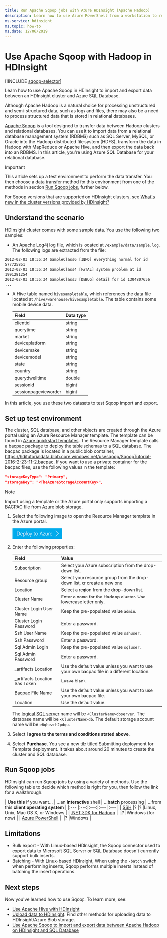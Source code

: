 ```yaml
---
title: Run Apache Sqoop jobs with Azure HDInsight (Apache Hadoop) 
description: Learn how to use Azure PowerShell from a workstation to run Sqoop import and export between a Hadoop cluster and an Azure SQL database.
ms.service: hdinsight
ms.topic: how-to
ms.date: 12/06/2019
---
```


# Use Apache Sqoop with Hadoop in HDInsight

[!INCLUDE [sqoop-selector](../includes/hdinsight-selector-use-sqoop.md)]

Learn how to use Apache Sqoop in HDInsight to import and export data between an HDInsight cluster and Azure SQL Database.

Although Apache Hadoop is a natural choice for processing unstructured and semi-structured data, such as logs and files, there may also be a need to process structured data that is stored in relational databases.

[Apache Sqoop](https://sqoop.apache.org/docs/1.99.7/user.html) is a tool designed to transfer data between Hadoop clusters and relational databases. You can use it to import data from a relational database management system (RDBMS) such as SQL Server, MySQL, or Oracle into the Hadoop distributed file system (HDFS), transform the data in Hadoop with MapReduce or Apache Hive, and then export the data back into an RDBMS. In this article, you're using Azure SQL Database for your relational database.

> [!IMPORTANT]  
> This article sets up a test environment to perform the data transfer. You then choose a data transfer method for this environment from one of the methods in section [Run Sqoop jobs](#run-sqoop-jobs), further below.

For Sqoop versions that are supported on HDInsight clusters, see [What's new in the cluster versions provided by HDInsight?](../hdinsight-component-versioning.md)

## Understand the scenario

HDInsight cluster comes with some sample data. You use the following two samples:

* An Apache Log4j log file, which is located at `/example/data/sample.log`. The following logs are extracted from the file:

```text
2012-02-03 18:35:34 SampleClass6 [INFO] everything normal for id 577725851
2012-02-03 18:35:34 SampleClass4 [FATAL] system problem at id 1991281254
2012-02-03 18:35:34 SampleClass3 [DEBUG] detail for id 1304807656
...
```

* A Hive table named `hivesampletable`, which references the data file located at `/hive/warehouse/hivesampletable`. The table contains some mobile device data.
  
  | Field | Data type |
  | --- | --- |
  | clientid |string |
  | querytime |string |
  | market |string |
  | deviceplatform |string |
  | devicemake |string |
  | devicemodel |string |
  | state |string |
  | country |string |
  | querydwelltime |double |
  | sessionid |bigint |
  | sessionpagevieworder |bigint |

In this article, you use these two datasets to test Sqoop import and export.

## <a name="create-cluster-and-sql-database"></a>Set up test environment

The cluster, SQL database, and other objects are created through the Azure portal using an Azure Resource Manager template. The template can be found in [Azure quickstart templates](https://azure.microsoft.com/resources/templates/hdinsight-linux-with-sql-database/). The Resource Manager template calls a bacpac package to deploy the table schemas to a SQL database.  The bacpac package is located in a public blob container, https://hditutorialdata.blob.core.windows.net/usesqoop/SqoopTutorial-2016-2-23-11-2.bacpac. If you want to use a private container for the bacpac files, use the following values in the template:

```json
"storageKeyType": "Primary",
"storageKey": "<TheAzureStorageAccountKey>",
```

> [!NOTE]  
> Import using a template or the Azure portal only supports importing a BACPAC file from Azure blob storage.

1. Select the following image to open the Resource Manager template in the Azure portal.

    <a href="https://portal.azure.com/#create/Microsoft.Template/uri/https%3A%2F%2Fraw.githubusercontent.com%2FAzure%2Fazure-quickstart-templates%2Fmaster%2Fquickstarts%2Fmicrosoft.hdinsight%2Fhdinsight-linux-with-sql-database%2Fazuredeploy.json" target="_blank"><img src="./media/hdinsight-use-sqoop/hdi-deploy-to-azure1.png" alt="Deploy to Azure button for new cluster"></a>

2. Enter the following properties:

    |Field |Value |
    |---|---|
    |Subscription |Select your Azure subscription from the drop-down list.|
    |Resource group |Select your resource group from the drop-down list, or create a new one|
    |Location |Select a region from the drop-down list.|
    |Cluster Name |Enter a name for the Hadoop cluster. Use lowercase letter only.|
    |Cluster Login User Name |Keep the pre-populated value `admin`.|
    |Cluster Login Password |Enter a password.|
    |Ssh User Name |Keep the pre-populated value `sshuser`.|
    |Ssh Password |Enter a password.|
    |Sql Admin Login |Keep the pre-populated value `sqluser`.|
    |Sql Admin Password |Enter a password.|
    |_artifacts Location | Use the default value unless you want to use your own bacpac file in a different location.|
    |_artifacts Location Sas Token |Leave blank.|
    |Bacpac File Name |Use the default value unless you want to use your own bacpac file.|
    |Location |Use the default value.|

    The [logical SQL server](../../azure-sql/database/logical-servers.md) name will be  `<ClusterName>dbserver`. The database name will be `<ClusterName>db`. The default storage account name will be `e6qhezrh2pdqu`.

3. Select **I agree to the terms and conditions stated above**.

4. Select **Purchase**. You see a new tile titled Submitting deployment for Template deployment. It takes about around 20 minutes to create the cluster and SQL database.

## Run Sqoop jobs

HDInsight can run Sqoop jobs by using a variety of methods. Use the following table to decide which method is right for you, then follow the link for a walkthrough.

| **Use this** if you want... | ...an **interactive** shell | ...**batch** processing | ...from this **client operating system** |
|:--- |:---:|:---:|:--- |:--- |
| [SSH](apache-hadoop-use-sqoop-mac-linux.md) |? |? |Linux, Unix, Mac OS X, or Windows |
| [.NET SDK for Hadoop](apache-hadoop-use-sqoop-dotnet-sdk.md) |&nbsp; |?  |Windows (for now) |
| [Azure PowerShell](apache-hadoop-use-sqoop-powershell.md) |&nbsp; |? |Windows |

## Limitations

* Bulk export - With Linux-based HDInsight, the Sqoop connector used to export data to Microsoft SQL Server or SQL Database doesn't currently support bulk inserts.
* Batching - With Linux-based HDInsight, When using the `-batch` switch when performing inserts, Sqoop performs multiple inserts instead of batching the insert operations.

## Next steps

Now you've learned how to use Sqoop. To learn more, see:

* [Use Apache Hive with HDInsight](./hdinsight-use-hive.md)
* [Upload data to HDInsight](../hdinsight-upload-data.md): Find other methods for uploading data to HDInsight/Azure Blob storage.
* [Use Apache Sqoop to import and export data between Apache Hadoop on HDInsight and SQL Database](./apache-hadoop-use-sqoop-mac-linux.md)
